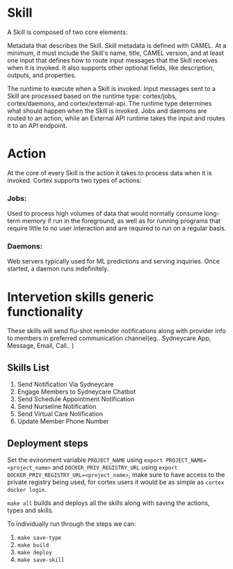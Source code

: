 # Skill
 
A Skill is composed of two core elements:

Metadata that describes the Skill. Skill metadata is defined with CAMEL. At a minimum, it must include the Skill's name, title, CAMEL version, and at least one input that defines how to route input messages that the Skill receives when it is invoked. It also supports other optional fields, like description, outputs, and properties.

The runtime to execute when a Skill is invoked. Input messages sent to a Skill are processed based on the runtime type: cortex/jobs, cortex/daemons, and cortex/external-api. The runtime type determines what should happen when the Skill is invoked. Jobs and daemons are routed to an action, while an External API runtime takes the input and routes it to an API endpoint.

# Action

At the core of every Skill is the action it takes to process data when it is invoked. Cortex supports two types of actions:

### Jobs: 
Used to process high volumes of data that would normally consume long-term memory if run in the foreground, as well as for running programs that require little to no user interaction and are required to run on a regular basis.

### Daemons: 
Web servers typically used for ML predictions and serving inquiries. Once started, a daemon runs indefinitely.

# Intervetion skills generic functionality

These skills will send flu-shot reminder notifications along with provider info to members in preferred communication channel(eg.. Sydneycare App, Message, Email, Call.. )

## Skills List

1. Send Notification Via Sydneycare 
2. Engage Members to Sydneycare Chatbot
3. Send Schedule Appointment Notification
4. Send Nurseline Notification
5. Send Virtual Care Notification
6. Update Member Phone Number

## Deployment steps

Set the evironment variable `PROJECT_NAME` using `export PROJECT_NAME=<project_name>` and `DOCKER_PRIV_REGISTRY_URL` using `export DOCKER_PRIV_REGISTRY_URL=<project_name>`, make sure to have access to the private registry being used, for cortex users it would be as simple as `cortex docker login`.

`make all` builds and deploys all the skills along with saving the actions, types and skills.

To individually run through the steps we can:
1. `make save-type`
2. `make build`
3. `make deploy`
4. `make save-skill`





